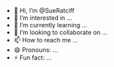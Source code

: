 - 👋 Hi, I’m @SueRatciff
- 👀 I’m interested in ...
- 🌱 I’m currently learning ...
- 💞️ I’m looking to collaborate on ...
- 📫 How to reach me ...
- 😄 Pronouns: ...
- ⚡ Fun fact: ...

<!---
SueRatciff/SueRatciff is a ✨ special ✨ repository because its `README.md` (this file) appears on your GitHub profile.
You can click the Preview link to take a look at your changes.
--->
